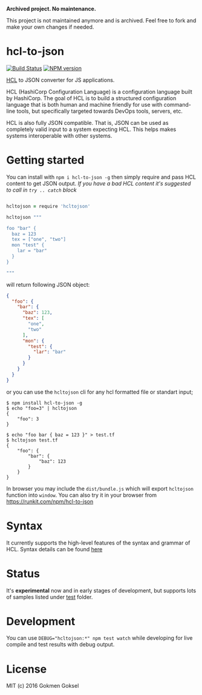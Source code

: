 **Archived project. No maintenance.**

This project is not maintained anymore and is archived. Feel free to fork and make your own changes if needed.

# hcl-to-json

[![Build Status](https://travis-ci.org/gokmen/hcl-to-json.svg?branch=master)](https://travis-ci.org/gokmen/hcl-to-json)
[![NPM version](https://img.shields.io/npm/v/hcl-to-json.svg?style=flat-square)](https://www.npmjs.com/package/hcl-to-json)

[HCL](https://github.com/hashicorp/hcl) to JSON converter for JS applications.

HCL (HashiCorp Configuration Language) is a configuration language built by
HashiCorp. The goal of HCL is to build a structured configuration language
that is both human and machine friendly for use with command-line tools,
but specifically targeted towards DevOps tools, servers, etc.

HCL is also fully JSON compatible. That is, JSON can be used as completely
valid input to a system expecting HCL. This helps makes systems
interoperable with other systems.

# Getting started

You can install with `npm i hcl-to-json -g` then simply require and pass HCL
content to get JSON output. _If you have a bad HCL content it's suggested to
call in `try .. catch` block_

```coffee

hcltojson = require 'hcltojson'

hcltojson """

foo "bar" {
  baz = 123
  tex = ["one", "two"]
  mon "test" {
    lar = "bar"
  }
}

"""
```

will return following JSON object:

```json
{
  "foo": {
    "bar": {
      "baz": 123,
      "tex": [
        "one",
        "two"
      ],
      "mon": {
        "test": {
          "lar": "bar"
        }
      }
    }
  }
}

```

or you can use the `hcltojson` cli for any hcl formatted file or standart
input;

```
$ npm install hcl-to-json -g
$ echo "foo=3" | hcltojson
{
    "foo": 3
}

$ echo "foo bar { baz = 123 }" > test.tf
$ hcltojson test.tf
{
    "foo": {
        "bar": {
            "baz": 123
        }
    }
}
```

In browser you may include the `dist/bundle.js` which will export `hcltojson`
function into `window`. You can also try it in your browser from
https://runkit.com/npm/hcl-to-json

# Syntax

It currently supports the high-level features of the syntax and grammar of HCL.
Syntax details can be found [here](https://github.com/hashicorp/hcl#syntax)

# Status

It's **experimental** now and in early stages of development, but supports
lots of samples listed under
[test](https://github.com/gokmen/hcl-to-json/tree/master/test) folder.

# Development

You can use `DEBUG="hcltojson:*" npm test watch` while developing for live
compile and test results with debug output.

# License

MIT (c) 2016 Gokmen Goksel
